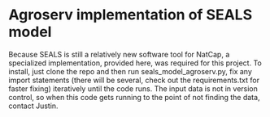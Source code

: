 # Agroserv implementation of SEALS model

Because SEALS is still a relatively new software tool for NatCap, a specialized implementation, provided here, was required for this project. To install, just clone the repo and then run seals_model_agroserv.py, fix any import statements (there will be several, check out the requirements.txt for faster fixing) iteratively until the code runs. The input data is not in version control, so when this code gets running to the point of not finding the data, contact Justin.